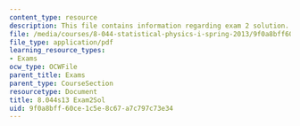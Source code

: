 ```yaml
---
content_type: resource
description: This file contains information regarding exam 2 solution.
file: /media/courses/8-044-statistical-physics-i-spring-2013/9f0a8bff60ce1c5e8c67a7c797c73e34_MIT8_044S14_exam2sol_03.pdf
file_type: application/pdf
learning_resource_types:
- Exams
ocw_type: OCWFile
parent_title: Exams
parent_type: CourseSection
resourcetype: Document
title: 8.044s13 Exam2Sol
uid: 9f0a8bff-60ce-1c5e-8c67-a7c797c73e34
---
```

